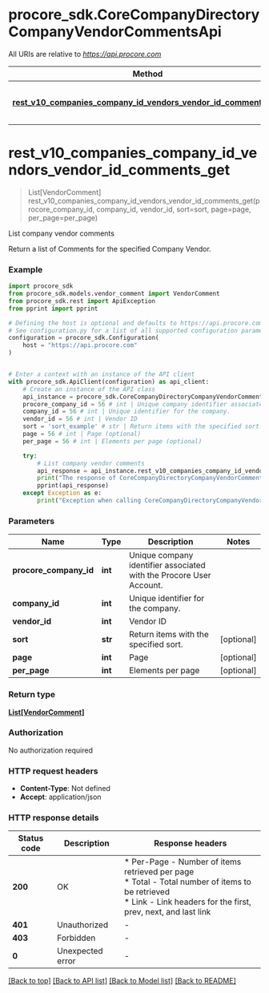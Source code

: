 # procore_sdk.CoreCompanyDirectoryCompanyVendorCommentsApi

All URIs are relative to *https://api.procore.com*

Method | HTTP request | Description
------------- | ------------- | -------------
[**rest_v10_companies_company_id_vendors_vendor_id_comments_get**](CoreCompanyDirectoryCompanyVendorCommentsApi.md#rest_v10_companies_company_id_vendors_vendor_id_comments_get) | **GET** /rest/v1.0/companies/{company_id}/vendors/{vendor_id}/comments | List company vendor comments


# **rest_v10_companies_company_id_vendors_vendor_id_comments_get**
> List[VendorComment] rest_v10_companies_company_id_vendors_vendor_id_comments_get(procore_company_id, company_id, vendor_id, sort=sort, page=page, per_page=per_page)

List company vendor comments

Return a list of Comments for the specified Company Vendor.

### Example


```python
import procore_sdk
from procore_sdk.models.vendor_comment import VendorComment
from procore_sdk.rest import ApiException
from pprint import pprint

# Defining the host is optional and defaults to https://api.procore.com
# See configuration.py for a list of all supported configuration parameters.
configuration = procore_sdk.Configuration(
    host = "https://api.procore.com"
)


# Enter a context with an instance of the API client
with procore_sdk.ApiClient(configuration) as api_client:
    # Create an instance of the API class
    api_instance = procore_sdk.CoreCompanyDirectoryCompanyVendorCommentsApi(api_client)
    procore_company_id = 56 # int | Unique company identifier associated with the Procore User Account.
    company_id = 56 # int | Unique identifier for the company.
    vendor_id = 56 # int | Vendor ID
    sort = 'sort_example' # str | Return items with the specified sort. (optional)
    page = 56 # int | Page (optional)
    per_page = 56 # int | Elements per page (optional)

    try:
        # List company vendor comments
        api_response = api_instance.rest_v10_companies_company_id_vendors_vendor_id_comments_get(procore_company_id, company_id, vendor_id, sort=sort, page=page, per_page=per_page)
        print("The response of CoreCompanyDirectoryCompanyVendorCommentsApi->rest_v10_companies_company_id_vendors_vendor_id_comments_get:\n")
        pprint(api_response)
    except Exception as e:
        print("Exception when calling CoreCompanyDirectoryCompanyVendorCommentsApi->rest_v10_companies_company_id_vendors_vendor_id_comments_get: %s\n" % e)
```



### Parameters


Name | Type | Description  | Notes
------------- | ------------- | ------------- | -------------
 **procore_company_id** | **int**| Unique company identifier associated with the Procore User Account. | 
 **company_id** | **int**| Unique identifier for the company. | 
 **vendor_id** | **int**| Vendor ID | 
 **sort** | **str**| Return items with the specified sort. | [optional] 
 **page** | **int**| Page | [optional] 
 **per_page** | **int**| Elements per page | [optional] 

### Return type

[**List[VendorComment]**](VendorComment.md)

### Authorization

No authorization required

### HTTP request headers

 - **Content-Type**: Not defined
 - **Accept**: application/json

### HTTP response details

| Status code | Description | Response headers |
|-------------|-------------|------------------|
**200** | OK |  * Per-Page - Number of items retrieved per page <br>  * Total - Total number of items to be retrieved <br>  * Link - Link headers for the first, prev, next, and last link <br>  |
**401** | Unauthorized |  -  |
**403** | Forbidden |  -  |
**0** | Unexpected error |  -  |

[[Back to top]](#) [[Back to API list]](../README.md#documentation-for-api-endpoints) [[Back to Model list]](../README.md#documentation-for-models) [[Back to README]](../README.md)

